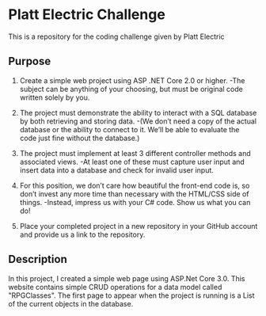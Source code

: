 # Platt Electric Challenge
This is a repository for the coding challenge given by Platt Electric

## Purpose

1. Create a simple web project using ASP .NET Core 2.0 or higher. 
   -The subject can be anything of your choosing, but must be original code written solely by you.

2. The project must demonstrate the ability to interact with a SQL database by both retrieving and storing data. 
   -(We don’t need a copy of the actual database or the ability to connect to it. We’ll be able to evaluate the code just fine without the database.)

3. The project must implement at least 3 different controller methods and associated views. 
   -At least one of these must capture user input and insert data into a database and check for invalid user input.

4. For this position, we don’t care how beautiful the front-end code is, so don’t invest any more time than necessary with the HTML/CSS side of things. 
   -Instead, impress us with your C# code. Show us what you can do!
   
5. Place your completed project in a new repository in your GitHub account and provide us a link to the repository.

## Description

In this project, I created a simple web page using ASP.Net Core 3.0. This website contains simple CRUD operations for a data model called "RPGClasses". The first page to appear when the project is running is a List of the current objects in the database. 